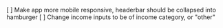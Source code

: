 [ ] Make app more mobile responsive, headerbar should be collapsed into hamburger
[ ] Change income inputs to be of income category, or "other"
